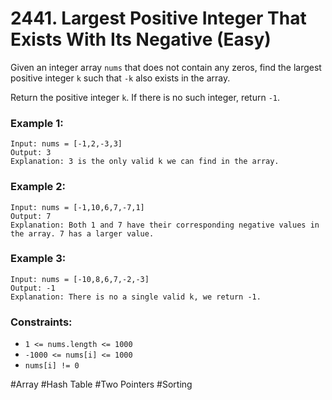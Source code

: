# 2441. Largest Positive Integer That Exists With Its Negative (Easy)

Given an integer array `nums` that does not contain any zeros, find the largest positive integer `k` such that `-k` also exists in the array.

Return the positive integer `k`. If there is no such integer, return `-1`.

### Example 1:

```
Input: nums = [-1,2,-3,3]
Output: 3
Explanation: 3 is the only valid k we can find in the array.
```

### Example 2:

```
Input: nums = [-1,10,6,7,-7,1]
Output: 7
Explanation: Both 1 and 7 have their corresponding negative values in the array. 7 has a larger value.
```

### Example 3:

```
Input: nums = [-10,8,6,7,-2,-3]
Output: -1
Explanation: There is no a single valid k, we return -1.
```

### Constraints:

- `1 <= nums.length <= 1000`
- `-1000 <= nums[i] <= 1000`
- `nums[i] != 0`

#Array #Hash Table #Two Pointers #Sorting
